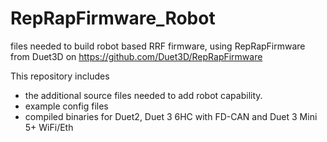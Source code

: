 # RepRapFirmware_Robot
files needed to build robot based RRF firmware, using RepRapFirmware from Duet3D on https://github.com/Duet3D/RepRapFirmware

This repository includes
- the additional source files needed to add robot capability.
- example config files
- compiled binaries for Duet2, Duet 3 6HC with FD-CAN and Duet 3 Mini 5+ WiFi/Eth
